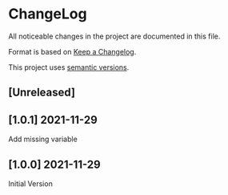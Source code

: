 ChangeLog
=========

All noticeable changes in the project  are documented in this file.

Format is based on [Keep a Changelog](https://keepachangelog.com/en/1.0.0/).

This project uses [semantic versions](https://semver.org/spec/v2.0.0.html).

## [Unreleased]

## [1.0.1] 2021-11-29

Add missing variable

## [1.0.0] 2021-11-29

Initial Version
